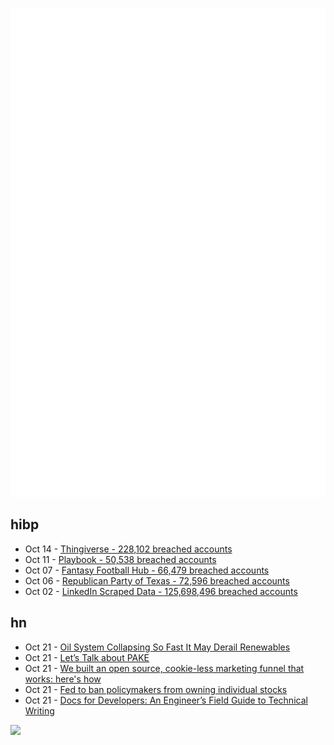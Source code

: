 ![Metrics](https://raw.githubusercontent.com/phixion/phixion/master/metrics.svg)

## hibp

<!--
for https://github.com/phixion/phixion/blob/main/.github/workflows/feeds.yml
-->
<!--START_SECTION:haveibeenpwnd-->
- Oct 14 - [Thingiverse - 228,102 breached accounts](https://haveibeenpwned.com/PwnedWebsites#Thingiverse)
- Oct 11 - [Playbook - 50,538 breached accounts](https://haveibeenpwned.com/PwnedWebsites#Playbook)
- Oct 07 - [Fantasy Football Hub - 66,479 breached accounts](https://haveibeenpwned.com/PwnedWebsites#FantasyFootballHub)
- Oct 06 - [Republican Party of Texas - 72,596 breached accounts](https://haveibeenpwned.com/PwnedWebsites#RepublicanPartyOfTexas)
- Oct 02 - [LinkedIn Scraped Data - 125,698,496 breached accounts](https://haveibeenpwned.com/PwnedWebsites#LinkedInScrape)
<!--END_SECTION:haveibeenpwnd-->

## hn

<!--
for https://github.com/phixion/phixion/blob/main/.github/workflows/feeds.yml
-->
<!--START_SECTION:hn-->
- Oct 21 - [Oil System Collapsing So Fast It May Derail Renewables](https://bylinetimes.com/2021/10/20/oil-system-collapsing-so-fast-it-may-derail-renewables-warn-french-government-scientists/)
- Oct 21 - [Let’s Talk about PAKE](https://blog.cryptographyengineering.com/2018/10/19/lets-talk-about-pake/)
- Oct 21 - [We built an open source, cookie-less marketing funnel that works: here's how](https://www.ethicalads.io/blog/2021/10/building-an-ethical-marketing-funnel/)
- Oct 21 - [Fed to ban policymakers from owning individual stocks](https://www.cnbc.com/2021/10/21/fed-to-ban-policymakers-from-owning-individual-stocks-restrict-trading-following-controversy.html)
- Oct 21 - [Docs for Developers: An Engineer’s Field Guide to Technical Writing](https://www.apress.com/gp/book/9781484272169)
<!--END_SECTION:hn-->

<!--
for https://yhype.me
-->
![](https://hit.yhype.me/github/profile?user_id=13013670)
